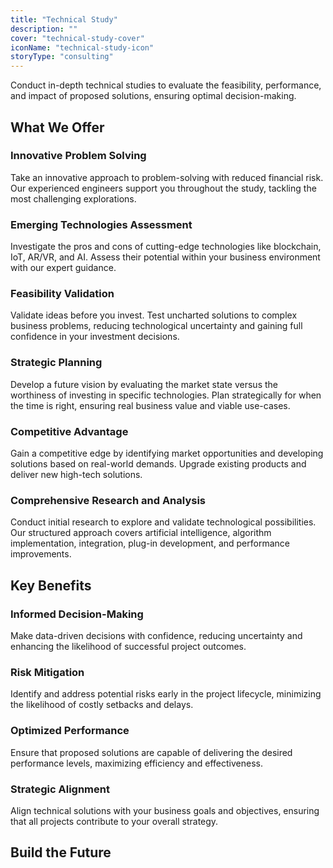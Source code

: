 ```yaml
---
title: "Technical Study"
description: ""
cover: "technical-study-cover"
iconName: "technical-study-icon"
storyType: "consulting"
---
```


Conduct in-depth technical studies to evaluate the feasibility, performance, and impact of proposed solutions, ensuring optimal decision-making.

## What We Offer

### Innovative Problem Solving

Take an innovative approach to problem-solving with reduced financial risk. Our experienced engineers support you throughout the study, tackling the most challenging explorations.

### Emerging Technologies Assessment

Investigate the pros and cons of cutting-edge technologies like blockchain, IoT, AR/VR, and AI. Assess their potential within your business environment with our expert guidance.

### Feasibility Validation

Validate ideas before you invest. Test uncharted solutions to complex business problems, reducing technological uncertainty and gaining full confidence in your investment decisions.

### Strategic Planning

Develop a future vision by evaluating the market state versus the worthiness of investing in specific technologies. Plan strategically for when the time is right, ensuring real business value and viable use-cases.

### Competitive Advantage

Gain a competitive edge by identifying market opportunities and developing solutions based on real-world demands. Upgrade existing products and deliver new high-tech solutions.

### Comprehensive Research and Analysis

Conduct initial research to explore and validate technological possibilities. Our structured approach covers artificial intelligence, algorithm implementation, integration, plug-in development, and performance improvements.

## Key Benefits

### Informed Decision-Making

Make data-driven decisions with confidence, reducing uncertainty and enhancing the likelihood of successful project outcomes.

### Risk Mitigation

Identify and address potential risks early in the project lifecycle, minimizing the likelihood of costly setbacks and delays.

### Optimized Performance

Ensure that proposed solutions are capable of delivering the desired performance levels, maximizing efficiency and effectiveness.

### Strategic Alignment

Align technical solutions with your business goals and objectives, ensuring that all projects contribute to your overall strategy.

## Build the Future